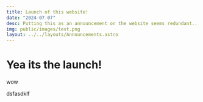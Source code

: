```yaml
---
title: Launch of this website!
date: "2024-07-07"
desc: Putting this as an announcement on the website seems redundant...
img: public/images/test.png
layout: ../../layouts/Announcements.astro
---
```


# Yea its the launch!

wow

dsfasdklf

